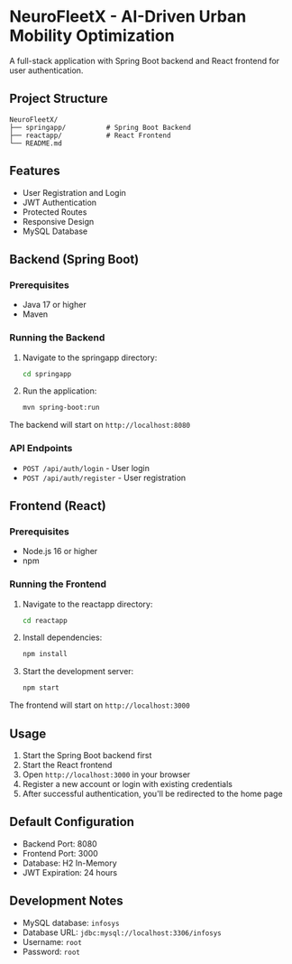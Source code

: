 # NeuroFleetX - AI-Driven Urban Mobility Optimization

A full-stack application with Spring Boot backend and React frontend for user authentication.

## Project Structure

```
NeuroFleetX/
├── springapp/          # Spring Boot Backend
├── reactapp/           # React Frontend
└── README.md
```

## Features

- User Registration and Login
- JWT Authentication
- Protected Routes
- Responsive Design
- MySQL Database

## Backend (Spring Boot)

### Prerequisites
- Java 17 or higher
- Maven

### Running the Backend

1. Navigate to the springapp directory:
   ```bash
   cd springapp
   ```

2. Run the application:
   ```bash
   mvn spring-boot:run
   ```

The backend will start on `http://localhost:8080`

### API Endpoints

- `POST /api/auth/login` - User login
- `POST /api/auth/register` - User registration


## Frontend (React)

### Prerequisites
- Node.js 16 or higher
- npm

### Running the Frontend

1. Navigate to the reactapp directory:
   ```bash
   cd reactapp
   ```

2. Install dependencies:
   ```bash
   npm install
   ```

3. Start the development server:
   ```bash
   npm start
   ```

The frontend will start on `http://localhost:3000`

## Usage

1. Start the Spring Boot backend first
2. Start the React frontend
3. Open `http://localhost:3000` in your browser
4. Register a new account or login with existing credentials
5. After successful authentication, you'll be redirected to the home page

## Default Configuration

- Backend Port: 8080
- Frontend Port: 3000
- Database: H2 In-Memory
- JWT Expiration: 24 hours

## Development Notes

- MySQL database: `infosys`
- Database URL: `jdbc:mysql://localhost:3306/infosys`
- Username: `root`
- Password: `root`